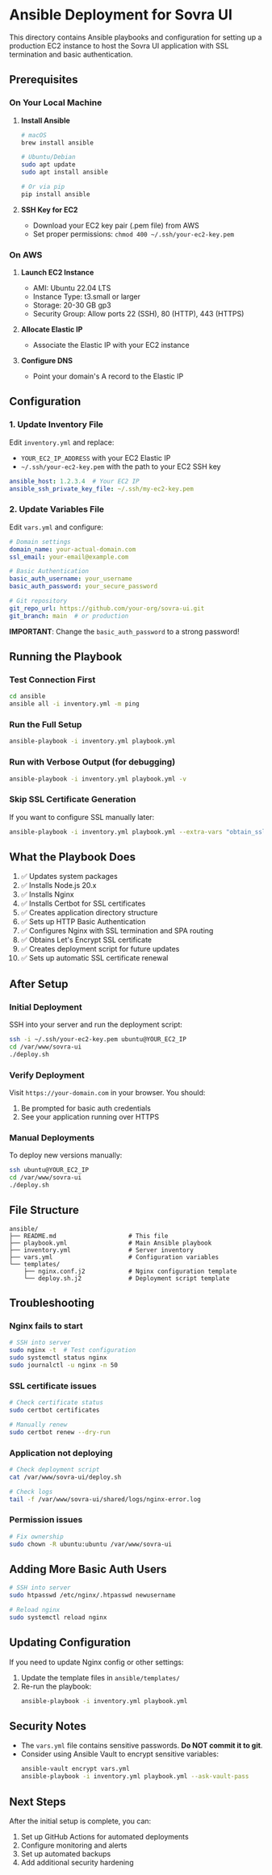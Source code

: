 # Ansible Deployment for Sovra UI

This directory contains Ansible playbooks and configuration for setting up a production EC2 instance to host the Sovra UI application with SSL termination and basic authentication.

## Prerequisites

### On Your Local Machine

1. **Install Ansible**
   ```bash
   # macOS
   brew install ansible

   # Ubuntu/Debian
   sudo apt update
   sudo apt install ansible

   # Or via pip
   pip install ansible
   ```

2. **SSH Key for EC2**
   - Download your EC2 key pair (.pem file) from AWS
   - Set proper permissions: `chmod 400 ~/.ssh/your-ec2-key.pem`

### On AWS

1. **Launch EC2 Instance**
   - AMI: Ubuntu 22.04 LTS
   - Instance Type: t3.small or larger
   - Storage: 20-30 GB gp3
   - Security Group: Allow ports 22 (SSH), 80 (HTTP), 443 (HTTPS)

2. **Allocate Elastic IP**
   - Associate the Elastic IP with your EC2 instance

3. **Configure DNS**
   - Point your domain's A record to the Elastic IP

## Configuration

### 1. Update Inventory File

Edit `inventory.yml` and replace:
- `YOUR_EC2_IP_ADDRESS` with your EC2 Elastic IP
- `~/.ssh/your-ec2-key.pem` with the path to your EC2 SSH key

```yaml
ansible_host: 1.2.3.4  # Your EC2 IP
ansible_ssh_private_key_file: ~/.ssh/my-ec2-key.pem
```

### 2. Update Variables File

Edit `vars.yml` and configure:

```yaml
# Domain settings
domain_name: your-actual-domain.com
ssl_email: your-email@example.com

# Basic Authentication
basic_auth_username: your_username
basic_auth_password: your_secure_password

# Git repository
git_repo_url: https://github.com/your-org/sovra-ui.git
git_branch: main  # or production
```

**IMPORTANT**: Change the `basic_auth_password` to a strong password!

## Running the Playbook

### Test Connection First

```bash
cd ansible
ansible all -i inventory.yml -m ping
```

### Run the Full Setup

```bash
ansible-playbook -i inventory.yml playbook.yml
```

### Run with Verbose Output (for debugging)

```bash
ansible-playbook -i inventory.yml playbook.yml -v
```

### Skip SSL Certificate Generation

If you want to configure SSL manually later:

```bash
ansible-playbook -i inventory.yml playbook.yml --extra-vars "obtain_ssl_cert=false"
```

## What the Playbook Does

1. ✅ Updates system packages
2. ✅ Installs Node.js 20.x
3. ✅ Installs Nginx
4. ✅ Installs Certbot for SSL certificates
5. ✅ Creates application directory structure
6. ✅ Sets up HTTP Basic Authentication
7. ✅ Configures Nginx with SSL termination and SPA routing
8. ✅ Obtains Let's Encrypt SSL certificate
9. ✅ Creates deployment script for future updates
10. ✅ Sets up automatic SSL certificate renewal

## After Setup

### Initial Deployment

SSH into your server and run the deployment script:

```bash
ssh -i ~/.ssh/your-ec2-key.pem ubuntu@YOUR_EC2_IP
cd /var/www/sovra-ui
./deploy.sh
```

### Verify Deployment

Visit `https://your-domain.com` in your browser. You should:
1. Be prompted for basic auth credentials
2. See your application running over HTTPS

### Manual Deployments

To deploy new versions manually:

```bash
ssh ubuntu@YOUR_EC2_IP
cd /var/www/sovra-ui
./deploy.sh
```

## File Structure

```
ansible/
├── README.md                    # This file
├── playbook.yml                 # Main Ansible playbook
├── inventory.yml                # Server inventory
├── vars.yml                     # Configuration variables
└── templates/
    ├── nginx.conf.j2            # Nginx configuration template
    └── deploy.sh.j2             # Deployment script template
```

## Troubleshooting

### Nginx fails to start

```bash
# SSH into server
sudo nginx -t  # Test configuration
sudo systemctl status nginx
sudo journalctl -u nginx -n 50
```

### SSL certificate issues

```bash
# Check certificate status
sudo certbot certificates

# Manually renew
sudo certbot renew --dry-run
```

### Application not deploying

```bash
# Check deployment script
cat /var/www/sovra-ui/deploy.sh

# Check logs
tail -f /var/www/sovra-ui/shared/logs/nginx-error.log
```

### Permission issues

```bash
# Fix ownership
sudo chown -R ubuntu:ubuntu /var/www/sovra-ui
```

## Adding More Basic Auth Users

```bash
# SSH into server
sudo htpasswd /etc/nginx/.htpasswd newusername

# Reload nginx
sudo systemctl reload nginx
```

## Updating Configuration

If you need to update Nginx config or other settings:

1. Update the template files in `ansible/templates/`
2. Re-run the playbook:
   ```bash
   ansible-playbook -i inventory.yml playbook.yml
   ```

## Security Notes

- The `vars.yml` file contains sensitive passwords. **Do NOT commit it to git**.
- Consider using Ansible Vault to encrypt sensitive variables:
  ```bash
  ansible-vault encrypt vars.yml
  ansible-playbook -i inventory.yml playbook.yml --ask-vault-pass
  ```

## Next Steps

After the initial setup is complete, you can:
1. Set up GitHub Actions for automated deployments
2. Configure monitoring and alerts
3. Set up automated backups
4. Add additional security hardening
